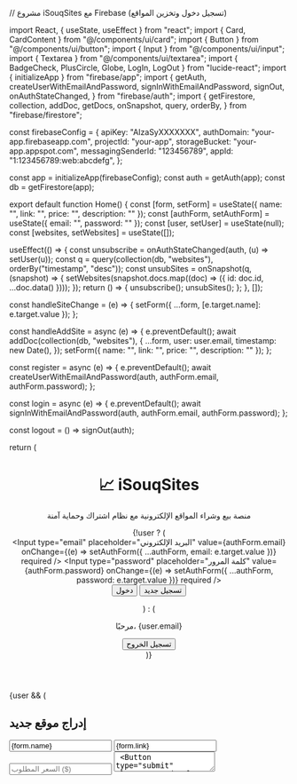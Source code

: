 // مشروع iSouqSites مع Firebase (تسجيل دخول وتخزين المواقع)

import React, { useState, useEffect } from "react"; import { Card, CardContent } from "@/components/ui/card"; import { Button } from "@/components/ui/button"; import { Input } from "@/components/ui/input"; import { Textarea } from "@/components/ui/textarea"; import { BadgeCheck, PlusCircle, Globe, LogIn, LogOut } from "lucide-react"; import { initializeApp } from "firebase/app"; import { getAuth, createUserWithEmailAndPassword, signInWithEmailAndPassword, signOut, onAuthStateChanged, } from "firebase/auth"; import { getFirestore, collection, addDoc, getDocs, onSnapshot, query, orderBy, } from "firebase/firestore";

const firebaseConfig = { apiKey: "AIzaSyXXXXXXX", authDomain: "your-app.firebaseapp.com", projectId: "your-app", storageBucket: "your-app.appspot.com", messagingSenderId: "123456789", appId: "1:123456789:web:abcdefg", };

const app = initializeApp(firebaseConfig); const auth = getAuth(app); const db = getFirestore(app);

export default function Home() { const [form, setForm] = useState({ name: "", link: "", price: "", description: "" }); const [authForm, setAuthForm] = useState({ email: "", password: "" }); const [user, setUser] = useState(null); const [websites, setWebsites] = useState([]);

useEffect(() => { const unsubscribe = onAuthStateChanged(auth, (u) => setUser(u)); const q = query(collection(db, "websites"), orderBy("timestamp", "desc")); const unsubSites = onSnapshot(q, (snapshot) => { setWebsites(snapshot.docs.map((doc) => ({ id: doc.id, ...doc.data() }))); }); return () => { unsubscribe(); unsubSites(); }; }, []);

const handleSiteChange = (e) => { setForm({ ...form, [e.target.name]: e.target.value }); };

const handleAddSite = async (e) => { e.preventDefault(); await addDoc(collection(db, "websites"), { ...form, user: user.email, timestamp: new Date(), }); setForm({ name: "", link: "", price: "", description: "" }); };

const register = async (e) => { e.preventDefault(); await createUserWithEmailAndPassword(auth, authForm.email, authForm.password); };

const login = async (e) => { e.preventDefault(); await signInWithEmailAndPassword(auth, authForm.email, authForm.password); };

const logout = () => signOut(auth);

return ( <div className="max-w-5xl mx-auto p-6 space-y-12"> <header className="text-center space-y-2"> <h1 className="text-4xl font-bold text-blue-600">📈 iSouqSites</h1> <p className="text-gray-600 text-lg"> منصة بيع وشراء المواقع الإلكترونية مع نظام اشتراك وحماية آمنة </p> {!user ? ( <form onSubmit={login} className="flex flex-col md:flex-row gap-3 justify-center mt-4"> <Input type="email" placeholder="البريد الإلكتروني" value={authForm.email} onChange={(e) => setAuthForm({ ...authForm, email: e.target.value })} required /> <Input type="password" placeholder="كلمة المرور" value={authForm.password} onChange={(e) => setAuthForm({ ...authForm, password: e.target.value })} required /> <div className="flex gap-2"> <Button type="submit">دخول</Button> <Button variant="outline" onClick={register}>تسجيل جديد</Button> </div> </form> ) : ( <div className="flex justify-center items-center gap-3"> <p className="text-green-600">مرحبًا، {user.email}</p> <Button onClick={logout} variant="ghost" className="text-red-600 flex items-center gap-2"> <LogOut className="w-4 h-4" /> تسجيل الخروج </Button> </div> )} </header>

{user && (
    <section className="bg-white p-6 rounded-2xl shadow-xl">
      <h2 className="text-2xl font-semibold mb-4 flex items-center gap-2">
        <PlusCircle className="text-green-600" /> إدراج موقع جديد
      </h2>
      <form onSubmit={handleAddSite} className="grid gap-4 md:grid-cols-2">
        <Input
          placeholder="اسم الموقع"
          name="name"
          value={form.name}
          onChange={handleSiteChange}
          required
        />
        <Input
          placeholder="رابط الموقع (URL)"
          name="link"
          value={form.link}
          onChange={handleSiteChange}
          required
        />
        <Input
          type="number"
          placeholder="السعر المطلوب ($)"
          name="price"
          value={form.price}
          onChange={handleSiteChange}
          required
        />
        <Textarea
          placeholder="وصف مختصر للموقع"
          name="description"
          value={form.description}
          onChange={handleSiteChange}
          className="md:col-span-2"
          required
        />
        <Button type="submit" className="md:col-span-2 w-full">نشر الموقع</Button>
      </form>
    </section>
  )}

  <section className="space-y-6">
    <h2 className="text-2xl font-semibold text-center">🌐 المواقع المتاحة</h2>
    <div className="grid md:grid-cols-2 gap-6">
      {websites.map((site) => (
        <Card key={site.id} className="hover:shadow-xl transition duration-300 rounded-2xl">
          <CardContent className="p-5 space-y-2">
            <h3 className="text-xl font-bold text-blue-800">{site.name}</h3>
            <p className="text-gray-600">{site.description}</p>
            <a
              href={site.link}
              target="_blank"
              className="text-blue-500 hover:underline flex items-center gap-1"
            >
              <Globe className="w-4 h-4" /> زيارة الموقع
            </a>
            <div className="text-green-600 font-semibold">💲 {site.price} USD</div>
            <p className="text-sm text-gray-400">📩 أُضيف بواسطة: {site.user}</p>
            <Button variant="outline">شراء الآن (مع خصم 2%)</Button>
          </CardContent>
        </Card>
      ))}
    </div>
    {websites.length === 0 && (
      <p className="text-center text-gray-500">لا توجد مواقع مضافة حتى الآن.</p>
    )}
  </section>

  <footer className="text-center text-sm text-gray-500 mt-12">
    حقوق النشر © 2025 - iSouqSites | جميع الحقوق محفوظة
  </footer>
</div>

); }

# iSouqSites
